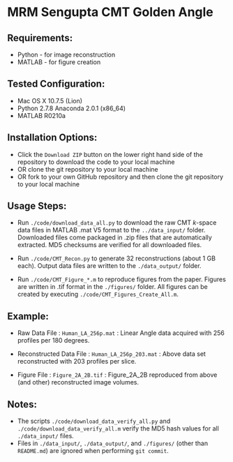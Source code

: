 MRM Sengupta CMT Golden Angle
=============================

Requirements:
-------------
* Python - for image reconstruction
* MATLAB - for figure creation

Tested Configuration:
---------------------
* Mac OS X 10.7.5 (Lion)
* Python 2.7.8 Anaconda 2.0.1 (x86_64) 
* MATLAB R0210a

Installation Options:
---------------------
* Click the `Download ZIP` button on the lower right hand side of the repository to download the code to your local machine
* OR clone the git repository to your local machine
* OR fork to your own GitHub repository and then clone the git repository to your local machine

Usage Steps:
------------
* Run `./code/download_data_all.py` to download the raw CMT *k*-space data files in MATLAB .mat V5 format to the `../data_input/` folder. Downloaded files come packaged in .zip files that are automatically extracted. MD5 checksums are verified for all downloaded files.

* Run `./code/CMT_Recon.py` to generate 32 reconstructions (about 1 GB each). Output data files are written to the `./data_output/` folder.

* Run `./code/CMT_Figure_*.m` to reproduce figures from the paper. Figures are written in .tif format in the `./figures/` folder. All figures can be created by executing `./code/CMT_Figures_Create_All.m`.
  
Example:
--------

* Raw Data File :  `Human_LA_256p.mat` : Linear Angle data acquired with 256 profiles per 180 degrees.

* Reconstructed Data File : `Human_LA_256p_203.mat` : Above data set reconstructed with 203 profiles per slice.

* Figure File : `Figure_2A_2B.tif` : Figure_2A_2B reproduced from above (and other) reconstructed image volumes.

Notes:
------
* The scripts `./code/download_data_verify_all.py` and `./code/download_data_verify_all.m` verify the MD5 hash values for all `./data_input/` files.
* Files in `./data_input/`, `./data_output/`, and `./figures/` (other than `README.md`) are ignored when performing `git commit`.